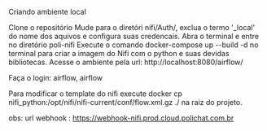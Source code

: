 Criando ambiente local

Clone o repositório
Mude para o diretóri nifi/Auth/, exclua o termo '_local' do nome dos aquivos e configura suas credencais.
Abra o terminal e entre no diretório poli-nifi
Execute o comando docker-compose up --build -d  no terminal para criar a imagem do Nifi com o python e suas devidas bibliotecas.
Acesse o ambiente pela url: http://localhost:8080/airflow/

Faça o login: airflow, airflow

Para modificar o template do nifi execute docker cp nifi_python:/opt/nifi/nifi-current/conf/flow.xml.gz ./ na raiz do projeto.

obs:
url webhook : https://webhook-nifi.prod.cloud.polichat.com.br